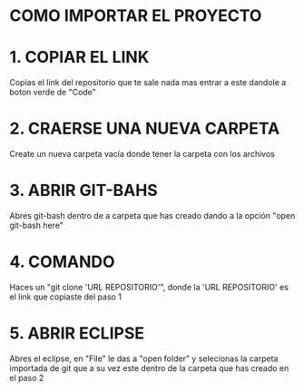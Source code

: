   # COMO IMPORTAR EL PROYECTO
  
  # 1. COPIAR EL LINK
  Copias el link del repositorio que te sale nada mas entrar a este dandole a boton verde de "Code"
  
  # 2. CRAERSE UNA NUEVA CARPETA
  Create un nueva carpeta vacía donde tener la carpeta con los archivos

  # 3. ABRIR GIT-BAHS
  Abres git-bash dentro de a carpeta que has creado dando a la opción "open git-bash here"

  # 4. COMANDO
  Haces un "git clone 'URL REPOSITORIO'", donde la 'URL REPOSITORIO' es el link que copiaste del paso 1

  # 5. ABRIR ECLIPSE
  Abres el eclipse, en "File" le das a "open folder" y selecionas la carpeta importada de git que a su vez este dentro de la carpeta que has creado en el paso 2
